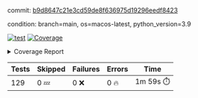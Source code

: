 commit: [b9d8647c21e3cd59de8f636975d19296eedf8423](https://github.com/rcmdnk/homebrew-file/tree/b9d8647c21e3cd59de8f636975d19296eedf8423)

condition: branch=main, os=macos-latest, python_version=3.9

[![test](https://github.com/rcmdnk/homebrew-file/actions/workflows/test.yml/badge.svg)](https://github.com/rcmdnk/homebrew-file/actions/runs/17932907274)
<a href="https://github.com/rcmdnk/homebrew-file/blob/b9d8647c21e3cd59de8f636975d19296eedf8423/README.md"><img alt="Coverage" src="https://img.shields.io/badge/Coverage-56%25-orange.svg" /></a><details><summary>Coverage Report </summary><table><tr><th>File</th><th>Stmts</th><th>Miss</th><th>Cover</th><th>Missing</th></tr><tbody><tr><td colspan="5"><b>bin</b></td></tr><tr><td>&nbsp; &nbsp;<a href="https://github.com/rcmdnk/homebrew-file/blob/b9d8647c21e3cd59de8f636975d19296eedf8423/bin/brew-file">brew-file</a></td><td>2222</td><td>982</td><td>56%</td><td><a href="https://github.com/rcmdnk/homebrew-file/blob/b9d8647c21e3cd59de8f636975d19296eedf8423/bin/brew-file#L56-L62">56&ndash;62</a>, <a href="https://github.com/rcmdnk/homebrew-file/blob/b9d8647c21e3cd59de8f636975d19296eedf8423/bin/brew-file#L149">149</a>, <a href="https://github.com/rcmdnk/homebrew-file/blob/b9d8647c21e3cd59de8f636975d19296eedf8423/bin/brew-file#L161">161</a>, <a href="https://github.com/rcmdnk/homebrew-file/blob/b9d8647c21e3cd59de8f636975d19296eedf8423/bin/brew-file#L164">164</a>, <a href="https://github.com/rcmdnk/homebrew-file/blob/b9d8647c21e3cd59de8f636975d19296eedf8423/bin/brew-file#L213">213</a>, <a href="https://github.com/rcmdnk/homebrew-file/blob/b9d8647c21e3cd59de8f636975d19296eedf8423/bin/brew-file#L307">307</a>, <a href="https://github.com/rcmdnk/homebrew-file/blob/b9d8647c21e3cd59de8f636975d19296eedf8423/bin/brew-file#L310">310</a>, <a href="https://github.com/rcmdnk/homebrew-file/blob/b9d8647c21e3cd59de8f636975d19296eedf8423/bin/brew-file#L378-L380">378&ndash;380</a>, <a href="https://github.com/rcmdnk/homebrew-file/blob/b9d8647c21e3cd59de8f636975d19296eedf8423/bin/brew-file#L389-L390">389&ndash;390</a>, <a href="https://github.com/rcmdnk/homebrew-file/blob/b9d8647c21e3cd59de8f636975d19296eedf8423/bin/brew-file#L484">484</a>, <a href="https://github.com/rcmdnk/homebrew-file/blob/b9d8647c21e3cd59de8f636975d19296eedf8423/bin/brew-file#L490-L493">490&ndash;493</a>, <a href="https://github.com/rcmdnk/homebrew-file/blob/b9d8647c21e3cd59de8f636975d19296eedf8423/bin/brew-file#L531-L555">531&ndash;555</a>, <a href="https://github.com/rcmdnk/homebrew-file/blob/b9d8647c21e3cd59de8f636975d19296eedf8423/bin/brew-file#L559-L567">559&ndash;567</a>, <a href="https://github.com/rcmdnk/homebrew-file/blob/b9d8647c21e3cd59de8f636975d19296eedf8423/bin/brew-file#L699">699</a>, <a href="https://github.com/rcmdnk/homebrew-file/blob/b9d8647c21e3cd59de8f636975d19296eedf8423/bin/brew-file#L821-L825">821&ndash;825</a>, <a href="https://github.com/rcmdnk/homebrew-file/blob/b9d8647c21e3cd59de8f636975d19296eedf8423/bin/brew-file#L838-L843">838&ndash;843</a>, <a href="https://github.com/rcmdnk/homebrew-file/blob/b9d8647c21e3cd59de8f636975d19296eedf8423/bin/brew-file#L854">854</a>, <a href="https://github.com/rcmdnk/homebrew-file/blob/b9d8647c21e3cd59de8f636975d19296eedf8423/bin/brew-file#L871">871</a>, <a href="https://github.com/rcmdnk/homebrew-file/blob/b9d8647c21e3cd59de8f636975d19296eedf8423/bin/brew-file#L875-L883">875&ndash;883</a>, <a href="https://github.com/rcmdnk/homebrew-file/blob/b9d8647c21e3cd59de8f636975d19296eedf8423/bin/brew-file#L892-L895">892&ndash;895</a>, <a href="https://github.com/rcmdnk/homebrew-file/blob/b9d8647c21e3cd59de8f636975d19296eedf8423/bin/brew-file#L897-L900">897&ndash;900</a>, <a href="https://github.com/rcmdnk/homebrew-file/blob/b9d8647c21e3cd59de8f636975d19296eedf8423/bin/brew-file#L902-L905">902&ndash;905</a>, <a href="https://github.com/rcmdnk/homebrew-file/blob/b9d8647c21e3cd59de8f636975d19296eedf8423/bin/brew-file#L907-L910">907&ndash;910</a>, <a href="https://github.com/rcmdnk/homebrew-file/blob/b9d8647c21e3cd59de8f636975d19296eedf8423/bin/brew-file#L921-L939">921&ndash;939</a>, <a href="https://github.com/rcmdnk/homebrew-file/blob/b9d8647c21e3cd59de8f636975d19296eedf8423/bin/brew-file#L991-L1002">991&ndash;1002</a>, <a href="https://github.com/rcmdnk/homebrew-file/blob/b9d8647c21e3cd59de8f636975d19296eedf8423/bin/brew-file#L1005-L1033">1005&ndash;1033</a>, <a href="https://github.com/rcmdnk/homebrew-file/blob/b9d8647c21e3cd59de8f636975d19296eedf8423/bin/brew-file#L1049-L1064">1049&ndash;1064</a>, <a href="https://github.com/rcmdnk/homebrew-file/blob/b9d8647c21e3cd59de8f636975d19296eedf8423/bin/brew-file#L1106">1106</a>, <a href="https://github.com/rcmdnk/homebrew-file/blob/b9d8647c21e3cd59de8f636975d19296eedf8423/bin/brew-file#L1122-L1127">1122&ndash;1127</a>, <a href="https://github.com/rcmdnk/homebrew-file/blob/b9d8647c21e3cd59de8f636975d19296eedf8423/bin/brew-file#L1131-L1133">1131&ndash;1133</a>, <a href="https://github.com/rcmdnk/homebrew-file/blob/b9d8647c21e3cd59de8f636975d19296eedf8423/bin/brew-file#L1137-L1140">1137&ndash;1140</a>, <a href="https://github.com/rcmdnk/homebrew-file/blob/b9d8647c21e3cd59de8f636975d19296eedf8423/bin/brew-file#L1144-L1146">1144&ndash;1146</a>, <a href="https://github.com/rcmdnk/homebrew-file/blob/b9d8647c21e3cd59de8f636975d19296eedf8423/bin/brew-file#L1150-L1152">1150&ndash;1152</a>, <a href="https://github.com/rcmdnk/homebrew-file/blob/b9d8647c21e3cd59de8f636975d19296eedf8423/bin/brew-file#L1156-L1158">1156&ndash;1158</a>, <a href="https://github.com/rcmdnk/homebrew-file/blob/b9d8647c21e3cd59de8f636975d19296eedf8423/bin/brew-file#L1162-L1164">1162&ndash;1164</a>, <a href="https://github.com/rcmdnk/homebrew-file/blob/b9d8647c21e3cd59de8f636975d19296eedf8423/bin/brew-file#L1168-L1170">1168&ndash;1170</a>, <a href="https://github.com/rcmdnk/homebrew-file/blob/b9d8647c21e3cd59de8f636975d19296eedf8423/bin/brew-file#L1174-L1176">1174&ndash;1176</a>, <a href="https://github.com/rcmdnk/homebrew-file/blob/b9d8647c21e3cd59de8f636975d19296eedf8423/bin/brew-file#L1180-L1183">1180&ndash;1183</a>, <a href="https://github.com/rcmdnk/homebrew-file/blob/b9d8647c21e3cd59de8f636975d19296eedf8423/bin/brew-file#L1187-L1189">1187&ndash;1189</a>, <a href="https://github.com/rcmdnk/homebrew-file/blob/b9d8647c21e3cd59de8f636975d19296eedf8423/bin/brew-file#L1207">1207</a>, <a href="https://github.com/rcmdnk/homebrew-file/blob/b9d8647c21e3cd59de8f636975d19296eedf8423/bin/brew-file#L1257-L1259">1257&ndash;1259</a>, <a href="https://github.com/rcmdnk/homebrew-file/blob/b9d8647c21e3cd59de8f636975d19296eedf8423/bin/brew-file#L1262">1262</a>, <a href="https://github.com/rcmdnk/homebrew-file/blob/b9d8647c21e3cd59de8f636975d19296eedf8423/bin/brew-file#L1268">1268</a>, <a href="https://github.com/rcmdnk/homebrew-file/blob/b9d8647c21e3cd59de8f636975d19296eedf8423/bin/brew-file#L1290-L1293">1290&ndash;1293</a>, <a href="https://github.com/rcmdnk/homebrew-file/blob/b9d8647c21e3cd59de8f636975d19296eedf8423/bin/brew-file#L1375">1375</a>, <a href="https://github.com/rcmdnk/homebrew-file/blob/b9d8647c21e3cd59de8f636975d19296eedf8423/bin/brew-file#L1413">1413</a>, <a href="https://github.com/rcmdnk/homebrew-file/blob/b9d8647c21e3cd59de8f636975d19296eedf8423/bin/brew-file#L1450">1450</a>, <a href="https://github.com/rcmdnk/homebrew-file/blob/b9d8647c21e3cd59de8f636975d19296eedf8423/bin/brew-file#L1453">1453</a>, <a href="https://github.com/rcmdnk/homebrew-file/blob/b9d8647c21e3cd59de8f636975d19296eedf8423/bin/brew-file#L1465">1465</a>, <a href="https://github.com/rcmdnk/homebrew-file/blob/b9d8647c21e3cd59de8f636975d19296eedf8423/bin/brew-file#L1467">1467</a>, <a href="https://github.com/rcmdnk/homebrew-file/blob/b9d8647c21e3cd59de8f636975d19296eedf8423/bin/brew-file#L1502-L1503">1502&ndash;1503</a>, <a href="https://github.com/rcmdnk/homebrew-file/blob/b9d8647c21e3cd59de8f636975d19296eedf8423/bin/brew-file#L1515-L1518">1515&ndash;1518</a>, <a href="https://github.com/rcmdnk/homebrew-file/blob/b9d8647c21e3cd59de8f636975d19296eedf8423/bin/brew-file#L1548-L1579">1548&ndash;1579</a>, <a href="https://github.com/rcmdnk/homebrew-file/blob/b9d8647c21e3cd59de8f636975d19296eedf8423/bin/brew-file#L1586">1586</a>, <a href="https://github.com/rcmdnk/homebrew-file/blob/b9d8647c21e3cd59de8f636975d19296eedf8423/bin/brew-file#L1588">1588</a>, <a href="https://github.com/rcmdnk/homebrew-file/blob/b9d8647c21e3cd59de8f636975d19296eedf8423/bin/brew-file#L1597-L1598">1597&ndash;1598</a>, <a href="https://github.com/rcmdnk/homebrew-file/blob/b9d8647c21e3cd59de8f636975d19296eedf8423/bin/brew-file#L1603">1603</a>, <a href="https://github.com/rcmdnk/homebrew-file/blob/b9d8647c21e3cd59de8f636975d19296eedf8423/bin/brew-file#L1609">1609</a>, <a href="https://github.com/rcmdnk/homebrew-file/blob/b9d8647c21e3cd59de8f636975d19296eedf8423/bin/brew-file#L1613-L1624">1613&ndash;1624</a>, <a href="https://github.com/rcmdnk/homebrew-file/blob/b9d8647c21e3cd59de8f636975d19296eedf8423/bin/brew-file#L1627-L1632">1627&ndash;1632</a>, <a href="https://github.com/rcmdnk/homebrew-file/blob/b9d8647c21e3cd59de8f636975d19296eedf8423/bin/brew-file#L1643-L1663">1643&ndash;1663</a>, <a href="https://github.com/rcmdnk/homebrew-file/blob/b9d8647c21e3cd59de8f636975d19296eedf8423/bin/brew-file#L1691">1691</a>, <a href="https://github.com/rcmdnk/homebrew-file/blob/b9d8647c21e3cd59de8f636975d19296eedf8423/bin/brew-file#L1730-L1737">1730&ndash;1737</a>, <a href="https://github.com/rcmdnk/homebrew-file/blob/b9d8647c21e3cd59de8f636975d19296eedf8423/bin/brew-file#L1744-L1752">1744&ndash;1752</a>, <a href="https://github.com/rcmdnk/homebrew-file/blob/b9d8647c21e3cd59de8f636975d19296eedf8423/bin/brew-file#L1768">1768</a>, <a href="https://github.com/rcmdnk/homebrew-file/blob/b9d8647c21e3cd59de8f636975d19296eedf8423/bin/brew-file#L1778">1778</a>, <a href="https://github.com/rcmdnk/homebrew-file/blob/b9d8647c21e3cd59de8f636975d19296eedf8423/bin/brew-file#L1784">1784</a>, <a href="https://github.com/rcmdnk/homebrew-file/blob/b9d8647c21e3cd59de8f636975d19296eedf8423/bin/brew-file#L1794">1794</a>, <a href="https://github.com/rcmdnk/homebrew-file/blob/b9d8647c21e3cd59de8f636975d19296eedf8423/bin/brew-file#L1803-L1804">1803&ndash;1804</a>, <a href="https://github.com/rcmdnk/homebrew-file/blob/b9d8647c21e3cd59de8f636975d19296eedf8423/bin/brew-file#L1808">1808</a>, <a href="https://github.com/rcmdnk/homebrew-file/blob/b9d8647c21e3cd59de8f636975d19296eedf8423/bin/brew-file#L1814">1814</a>, <a href="https://github.com/rcmdnk/homebrew-file/blob/b9d8647c21e3cd59de8f636975d19296eedf8423/bin/brew-file#L1820-L1824">1820&ndash;1824</a>, <a href="https://github.com/rcmdnk/homebrew-file/blob/b9d8647c21e3cd59de8f636975d19296eedf8423/bin/brew-file#L1840-L1847">1840&ndash;1847</a>, <a href="https://github.com/rcmdnk/homebrew-file/blob/b9d8647c21e3cd59de8f636975d19296eedf8423/bin/brew-file#L1854-L1858">1854&ndash;1858</a>, <a href="https://github.com/rcmdnk/homebrew-file/blob/b9d8647c21e3cd59de8f636975d19296eedf8423/bin/brew-file#L1862">1862</a>, <a href="https://github.com/rcmdnk/homebrew-file/blob/b9d8647c21e3cd59de8f636975d19296eedf8423/bin/brew-file#L1875-L1876">1875&ndash;1876</a>, <a href="https://github.com/rcmdnk/homebrew-file/blob/b9d8647c21e3cd59de8f636975d19296eedf8423/bin/brew-file#L1897-L2024">1897&ndash;2024</a>, <a href="https://github.com/rcmdnk/homebrew-file/blob/b9d8647c21e3cd59de8f636975d19296eedf8423/bin/brew-file#L2027-L2036">2027&ndash;2036</a>, <a href="https://github.com/rcmdnk/homebrew-file/blob/b9d8647c21e3cd59de8f636975d19296eedf8423/bin/brew-file#L2049">2049</a>, <a href="https://github.com/rcmdnk/homebrew-file/blob/b9d8647c21e3cd59de8f636975d19296eedf8423/bin/brew-file#L2054">2054</a>, <a href="https://github.com/rcmdnk/homebrew-file/blob/b9d8647c21e3cd59de8f636975d19296eedf8423/bin/brew-file#L2059-L2098">2059&ndash;2098</a>, <a href="https://github.com/rcmdnk/homebrew-file/blob/b9d8647c21e3cd59de8f636975d19296eedf8423/bin/brew-file#L2108-L2135">2108&ndash;2135</a>, <a href="https://github.com/rcmdnk/homebrew-file/blob/b9d8647c21e3cd59de8f636975d19296eedf8423/bin/brew-file#L2139-L2205">2139&ndash;2205</a>, <a href="https://github.com/rcmdnk/homebrew-file/blob/b9d8647c21e3cd59de8f636975d19296eedf8423/bin/brew-file#L2212-L2215">2212&ndash;2215</a>, <a href="https://github.com/rcmdnk/homebrew-file/blob/b9d8647c21e3cd59de8f636975d19296eedf8423/bin/brew-file#L2224-L2227">2224&ndash;2227</a>, <a href="https://github.com/rcmdnk/homebrew-file/blob/b9d8647c21e3cd59de8f636975d19296eedf8423/bin/brew-file#L2236-L2239">2236&ndash;2239</a>, <a href="https://github.com/rcmdnk/homebrew-file/blob/b9d8647c21e3cd59de8f636975d19296eedf8423/bin/brew-file#L2248-L2251">2248&ndash;2251</a>, <a href="https://github.com/rcmdnk/homebrew-file/blob/b9d8647c21e3cd59de8f636975d19296eedf8423/bin/brew-file#L2260-L2281">2260&ndash;2281</a>, <a href="https://github.com/rcmdnk/homebrew-file/blob/b9d8647c21e3cd59de8f636975d19296eedf8423/bin/brew-file#L2291-L2309">2291&ndash;2309</a>, <a href="https://github.com/rcmdnk/homebrew-file/blob/b9d8647c21e3cd59de8f636975d19296eedf8423/bin/brew-file#L2318-L2328">2318&ndash;2328</a>, <a href="https://github.com/rcmdnk/homebrew-file/blob/b9d8647c21e3cd59de8f636975d19296eedf8423/bin/brew-file#L2331-L2346">2331&ndash;2346</a>, <a href="https://github.com/rcmdnk/homebrew-file/blob/b9d8647c21e3cd59de8f636975d19296eedf8423/bin/brew-file#L2349-L2361">2349&ndash;2361</a>, <a href="https://github.com/rcmdnk/homebrew-file/blob/b9d8647c21e3cd59de8f636975d19296eedf8423/bin/brew-file#L2364-L2376">2364&ndash;2376</a>, <a href="https://github.com/rcmdnk/homebrew-file/blob/b9d8647c21e3cd59de8f636975d19296eedf8423/bin/brew-file#L2383">2383</a>, <a href="https://github.com/rcmdnk/homebrew-file/blob/b9d8647c21e3cd59de8f636975d19296eedf8423/bin/brew-file#L2387-L2394">2387&ndash;2394</a>, <a href="https://github.com/rcmdnk/homebrew-file/blob/b9d8647c21e3cd59de8f636975d19296eedf8423/bin/brew-file#L2401-L2402">2401&ndash;2402</a>, <a href="https://github.com/rcmdnk/homebrew-file/blob/b9d8647c21e3cd59de8f636975d19296eedf8423/bin/brew-file#L2431">2431</a>, <a href="https://github.com/rcmdnk/homebrew-file/blob/b9d8647c21e3cd59de8f636975d19296eedf8423/bin/brew-file#L2437">2437</a>, <a href="https://github.com/rcmdnk/homebrew-file/blob/b9d8647c21e3cd59de8f636975d19296eedf8423/bin/brew-file#L2445-L2449">2445&ndash;2449</a>, <a href="https://github.com/rcmdnk/homebrew-file/blob/b9d8647c21e3cd59de8f636975d19296eedf8423/bin/brew-file#L2460-L2463">2460&ndash;2463</a>, <a href="https://github.com/rcmdnk/homebrew-file/blob/b9d8647c21e3cd59de8f636975d19296eedf8423/bin/brew-file#L2470">2470</a>, <a href="https://github.com/rcmdnk/homebrew-file/blob/b9d8647c21e3cd59de8f636975d19296eedf8423/bin/brew-file#L2477">2477</a>, <a href="https://github.com/rcmdnk/homebrew-file/blob/b9d8647c21e3cd59de8f636975d19296eedf8423/bin/brew-file#L2481">2481</a>, <a href="https://github.com/rcmdnk/homebrew-file/blob/b9d8647c21e3cd59de8f636975d19296eedf8423/bin/brew-file#L2484">2484</a>, <a href="https://github.com/rcmdnk/homebrew-file/blob/b9d8647c21e3cd59de8f636975d19296eedf8423/bin/brew-file#L2506-L2539">2506&ndash;2539</a>, <a href="https://github.com/rcmdnk/homebrew-file/blob/b9d8647c21e3cd59de8f636975d19296eedf8423/bin/brew-file#L2560">2560</a>, <a href="https://github.com/rcmdnk/homebrew-file/blob/b9d8647c21e3cd59de8f636975d19296eedf8423/bin/brew-file#L2577-L2578">2577&ndash;2578</a>, <a href="https://github.com/rcmdnk/homebrew-file/blob/b9d8647c21e3cd59de8f636975d19296eedf8423/bin/brew-file#L2582">2582</a>, <a href="https://github.com/rcmdnk/homebrew-file/blob/b9d8647c21e3cd59de8f636975d19296eedf8423/bin/brew-file#L2587-L2588">2587&ndash;2588</a>, <a href="https://github.com/rcmdnk/homebrew-file/blob/b9d8647c21e3cd59de8f636975d19296eedf8423/bin/brew-file#L2594-L2614">2594&ndash;2614</a>, <a href="https://github.com/rcmdnk/homebrew-file/blob/b9d8647c21e3cd59de8f636975d19296eedf8423/bin/brew-file#L2618-L2628">2618&ndash;2628</a>, <a href="https://github.com/rcmdnk/homebrew-file/blob/b9d8647c21e3cd59de8f636975d19296eedf8423/bin/brew-file#L2631">2631</a>, <a href="https://github.com/rcmdnk/homebrew-file/blob/b9d8647c21e3cd59de8f636975d19296eedf8423/bin/brew-file#L2647">2647</a>, <a href="https://github.com/rcmdnk/homebrew-file/blob/b9d8647c21e3cd59de8f636975d19296eedf8423/bin/brew-file#L2651-L2657">2651&ndash;2657</a>, <a href="https://github.com/rcmdnk/homebrew-file/blob/b9d8647c21e3cd59de8f636975d19296eedf8423/bin/brew-file#L2659">2659</a>, <a href="https://github.com/rcmdnk/homebrew-file/blob/b9d8647c21e3cd59de8f636975d19296eedf8423/bin/brew-file#L2665">2665</a>, <a href="https://github.com/rcmdnk/homebrew-file/blob/b9d8647c21e3cd59de8f636975d19296eedf8423/bin/brew-file#L2694-L2706">2694&ndash;2706</a>, <a href="https://github.com/rcmdnk/homebrew-file/blob/b9d8647c21e3cd59de8f636975d19296eedf8423/bin/brew-file#L2722-L2723">2722&ndash;2723</a>, <a href="https://github.com/rcmdnk/homebrew-file/blob/b9d8647c21e3cd59de8f636975d19296eedf8423/bin/brew-file#L2725">2725</a>, <a href="https://github.com/rcmdnk/homebrew-file/blob/b9d8647c21e3cd59de8f636975d19296eedf8423/bin/brew-file#L2735">2735</a>, <a href="https://github.com/rcmdnk/homebrew-file/blob/b9d8647c21e3cd59de8f636975d19296eedf8423/bin/brew-file#L2750-L3018">2750&ndash;3018</a>, <a href="https://github.com/rcmdnk/homebrew-file/blob/b9d8647c21e3cd59de8f636975d19296eedf8423/bin/brew-file#L3038-L3040">3038&ndash;3040</a>, <a href="https://github.com/rcmdnk/homebrew-file/blob/b9d8647c21e3cd59de8f636975d19296eedf8423/bin/brew-file#L3049-L3059">3049&ndash;3059</a>, <a href="https://github.com/rcmdnk/homebrew-file/blob/b9d8647c21e3cd59de8f636975d19296eedf8423/bin/brew-file#L3071-L3077">3071&ndash;3077</a>, <a href="https://github.com/rcmdnk/homebrew-file/blob/b9d8647c21e3cd59de8f636975d19296eedf8423/bin/brew-file#L3089-L3103">3089&ndash;3103</a>, <a href="https://github.com/rcmdnk/homebrew-file/blob/b9d8647c21e3cd59de8f636975d19296eedf8423/bin/brew-file#L3109-L3146">3109&ndash;3146</a>, <a href="https://github.com/rcmdnk/homebrew-file/blob/b9d8647c21e3cd59de8f636975d19296eedf8423/bin/brew-file#L3154-L3178">3154&ndash;3178</a>, <a href="https://github.com/rcmdnk/homebrew-file/blob/b9d8647c21e3cd59de8f636975d19296eedf8423/bin/brew-file#L3182-L3195">3182&ndash;3195</a>, <a href="https://github.com/rcmdnk/homebrew-file/blob/b9d8647c21e3cd59de8f636975d19296eedf8423/bin/brew-file#L3199-L3212">3199&ndash;3212</a>, <a href="https://github.com/rcmdnk/homebrew-file/blob/b9d8647c21e3cd59de8f636975d19296eedf8423/bin/brew-file#L3216-L3229">3216&ndash;3229</a>, <a href="https://github.com/rcmdnk/homebrew-file/blob/b9d8647c21e3cd59de8f636975d19296eedf8423/bin/brew-file#L3233">3233</a>, <a href="https://github.com/rcmdnk/homebrew-file/blob/b9d8647c21e3cd59de8f636975d19296eedf8423/bin/brew-file#L3263-L3264">3263&ndash;3264</a>, <a href="https://github.com/rcmdnk/homebrew-file/blob/b9d8647c21e3cd59de8f636975d19296eedf8423/bin/brew-file#L3355">3355</a>, <a href="https://github.com/rcmdnk/homebrew-file/blob/b9d8647c21e3cd59de8f636975d19296eedf8423/bin/brew-file#L3357">3357</a>, <a href="https://github.com/rcmdnk/homebrew-file/blob/b9d8647c21e3cd59de8f636975d19296eedf8423/bin/brew-file#L3362-L3373">3362&ndash;3373</a>, <a href="https://github.com/rcmdnk/homebrew-file/blob/b9d8647c21e3cd59de8f636975d19296eedf8423/bin/brew-file#L3389">3389</a>, <a href="https://github.com/rcmdnk/homebrew-file/blob/b9d8647c21e3cd59de8f636975d19296eedf8423/bin/brew-file#L3407-L3424">3407&ndash;3424</a>, <a href="https://github.com/rcmdnk/homebrew-file/blob/b9d8647c21e3cd59de8f636975d19296eedf8423/bin/brew-file#L3447">3447</a>, <a href="https://github.com/rcmdnk/homebrew-file/blob/b9d8647c21e3cd59de8f636975d19296eedf8423/bin/brew-file#L3453">3453</a>, <a href="https://github.com/rcmdnk/homebrew-file/blob/b9d8647c21e3cd59de8f636975d19296eedf8423/bin/brew-file#L3457-L3468">3457&ndash;3468</a>, <a href="https://github.com/rcmdnk/homebrew-file/blob/b9d8647c21e3cd59de8f636975d19296eedf8423/bin/brew-file#L3477">3477</a>, <a href="https://github.com/rcmdnk/homebrew-file/blob/b9d8647c21e3cd59de8f636975d19296eedf8423/bin/brew-file#L3489">3489</a>, <a href="https://github.com/rcmdnk/homebrew-file/blob/b9d8647c21e3cd59de8f636975d19296eedf8423/bin/brew-file#L3491-L3495">3491&ndash;3495</a>, <a href="https://github.com/rcmdnk/homebrew-file/blob/b9d8647c21e3cd59de8f636975d19296eedf8423/bin/brew-file#L3499-L3502">3499&ndash;3502</a>, <a href="https://github.com/rcmdnk/homebrew-file/blob/b9d8647c21e3cd59de8f636975d19296eedf8423/bin/brew-file#L3505-L3508">3505&ndash;3508</a>, <a href="https://github.com/rcmdnk/homebrew-file/blob/b9d8647c21e3cd59de8f636975d19296eedf8423/bin/brew-file#L3511-L3519">3511&ndash;3519</a>, <a href="https://github.com/rcmdnk/homebrew-file/blob/b9d8647c21e3cd59de8f636975d19296eedf8423/bin/brew-file#L3548-L3555">3548&ndash;3555</a>, <a href="https://github.com/rcmdnk/homebrew-file/blob/b9d8647c21e3cd59de8f636975d19296eedf8423/bin/brew-file#L3566-L3573">3566&ndash;3573</a>, <a href="https://github.com/rcmdnk/homebrew-file/blob/b9d8647c21e3cd59de8f636975d19296eedf8423/bin/brew-file#L3654-L3656">3654&ndash;3656</a>, <a href="https://github.com/rcmdnk/homebrew-file/blob/b9d8647c21e3cd59de8f636975d19296eedf8423/bin/brew-file#L3679">3679</a>, <a href="https://github.com/rcmdnk/homebrew-file/blob/b9d8647c21e3cd59de8f636975d19296eedf8423/bin/brew-file#L3685">3685</a>, <a href="https://github.com/rcmdnk/homebrew-file/blob/b9d8647c21e3cd59de8f636975d19296eedf8423/bin/brew-file#L3697-L4380">3697&ndash;4380</a>, <a href="https://github.com/rcmdnk/homebrew-file/blob/b9d8647c21e3cd59de8f636975d19296eedf8423/bin/brew-file#L4384">4384</a></td></tr><tr><td><b>TOTAL</b></td><td><b>2222</b></td><td><b>982</b></td><td><b>56%</b></td><td>&nbsp;</td></tr></tbody></table></details>

| Tests | Skipped | Failures | Errors | Time |
| ----- | ------- | -------- | -------- | ------------------ |
| 129 | 0 :zzz: | 0 :x: | 0 :fire: | 1m 59s :stopwatch: |


